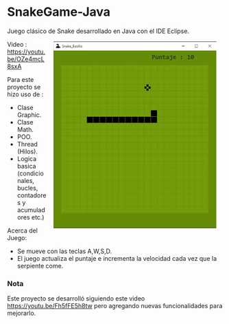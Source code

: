 # SnakeGame-Java
Juego clásico de Snake desarrollado en Java con el IDE Eclipse. <img src="img/snake_gif.gif" width="380" align="right" style="margin:16px" />

Video : https://youtu.be/OZe4mcL8sxA

Para este proyecto se hizo uso de :
- Clase Graphic.
- Clase Math.
- POO.
- Thread (Hilos).
- Logica basica (condicionales, bucles, contadores y acumuladores etc.)

Acerca del Juego:
- Se mueve con las teclas A,W,S,D.
- El juego actualiza el puntaje e incrementa la velocidad cada vez que la serpiente come.







### Nota
Este proyecto se desarrolló siguiendo este video https://youtu.be/Fh5fFE5h8tw pero agregando nuevas funcionalidades para mejorarlo.
